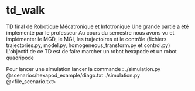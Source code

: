 # td_walk
TD final de Robotique Mécatronique et Infotronique
Une grande partie a été implémenté par le professeur
Au cours du semestre nous avons vu et implémenter le MGD, le MGI, les trajectoires et le contrôle (fichiers trajectories.py, model.py, homogeneous_transform.py et control.py)
L'objectif de ce TD est de faire marcher un robot hexapode et un robot quadripode

Pour lancer une simulation lancer la commande : 
./simulation.py @scenarios/hexapod_example/diago.txt
./simulation.py @<file_scenario.txt>
